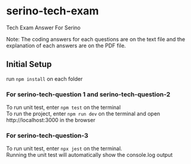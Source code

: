 # serino-tech-exam
Tech Exam Answer For Serino

Note: The coding answers for each questions are on the text file and the explanation of each answers are on the PDF file.

## Initial Setup
run `npm install` on each folder

### For serino-tech-question 1 and serino-tech-question-2
To run unit test, enter `npm test` on the terminal  
To run the project, enter `npm run dev` on the terminal and open http://localhost:3000 in the browser

### For serino-tech-question-3
To run unit test, enter `npx jest` on the terminal.  
Running the unit test will automatically show the console.log output
